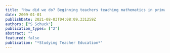 ```yaml
---
title: "How did we do? Beginning teachers teaching mathematics in primary schools"
date: 2009-01-01
publishDate: 2021-08-03T04:08:09.331259Z
authors: ["S Schuck"]
publication_types: ["2"]
abstract: ""
featured: false
publication: "*Studying Teacher Education*"
---
```


